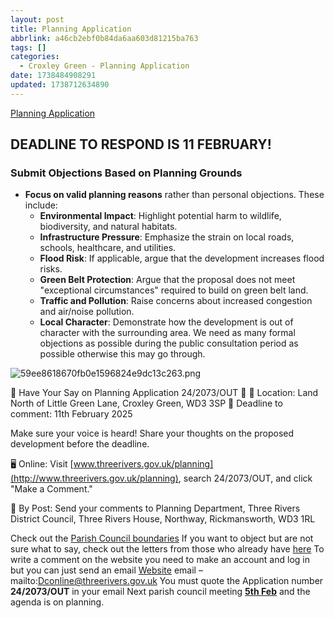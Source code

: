 ```yaml
---
layout: post
title: Planning Application
abbrlink: a46cb2ebf0b84da6aa603d81215ba763
tags: []
categories:
  - Croxley Green - Planning Application
date: 1738484908291
updated: 1738712634890
---
```


[Planning Application](https://www3.threerivers.gov.uk/online-applications/applicationDetails.do?activeTab=documents\&keyVal=SOZJG0QFMG000)

## DEADLINE TO RESPOND IS 11 FEBRUARY!

### **Submit Objections Based on Planning Grounds**

- **Focus on valid planning reasons** rather than personal objections. These include:
  - **Environmental Impact**: Highlight potential harm to wildlife, biodiversity, and natural habitats.
  - **Infrastructure Pressure**: Emphasize the strain on local roads, schools, healthcare, and utilities.
  - **Flood Risk**: If applicable, argue that the development increases flood risks.
  - **Green Belt Protection**: Argue that the proposal does not meet "exceptional circumstances" required to build on green belt land.
  - **Traffic and Pollution**: Raise concerns about increased congestion and air/noise pollution.
  - **Local Character**: Demonstrate how the development is out of character with the surrounding area.
    We need as many formal objections as possible during the public consultation period as possible otherwise this may go through.

![59ee8618670fb0e1596824e9dc13c263.png](/resources/0bebc1e9648b4003ae3a3fb182776ea3.png)

📢 Have Your Say on Planning Application 24/2073/OUT 📢
📍 Location: Land North of Little Green Lane, Croxley Green, WD3 3SP
📅 Deadline to comment: 11th February 2025

Make sure your voice is heard! Share your thoughts on the proposed development before the deadline.

🖥 Online: Visit [www.threerivers.gov.uk/planning](http://www.threerivers.gov.uk/planning), search 24/2073/OUT, and click "Make a Comment."

📮 By Post: Send your comments to Planning Department, Three Rivers District Council, Three Rivers House, Northway, Rickmansworth, WD3 1RL

Check out the [Parish Council boundaries](https://experience.arcgis.com/.../8debd2d3f.../page/Page/...)
If you want to object but are not sure what to say, check out the letters from those who already have [here](https://www3.threerivers.gov.uk/.../applicationDetails.do...)
To write a comment on the website you need to make an account and log in but you can just send an email
[Website](https://www3.threerivers.gov.uk/.../applicationDetails.do...)
email – mailto:<Dconline@threerivers.gov.uk>
You must quote the Application number **24/2073/OUT** in your email
Next parish council meeting [**5th Feb**](https://croxleygreen-pc.gov.uk/) and the agenda is on planning.
